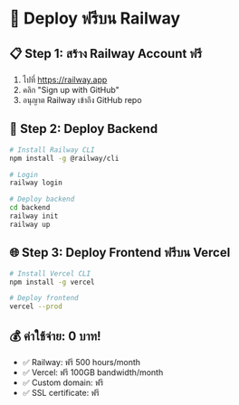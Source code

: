 # 🚀 Deploy ฟรีบน Railway

## 📋 **Step 1: สร้าง Railway Account ฟรี**
1. ไปที่ https://railway.app
2. คลิก "Sign up with GitHub"
3. อนุญาต Railway เข้าถึง GitHub repo

## 🔧 **Step 2: Deploy Backend**
```bash
# Install Railway CLI
npm install -g @railway/cli

# Login
railway login

# Deploy backend
cd backend
railway init
railway up
```

## 🌐 **Step 3: Deploy Frontend ฟรีบน Vercel**
```bash
# Install Vercel CLI
npm install -g vercel

# Deploy frontend
vercel --prod
```

## 💰 **ค่าใช้จ่าย: 0 บาท!**
- ✅ Railway: ฟรี 500 hours/month
- ✅ Vercel: ฟรี 100GB bandwidth/month
- ✅ Custom domain: ฟรี
- ✅ SSL certificate: ฟรี
